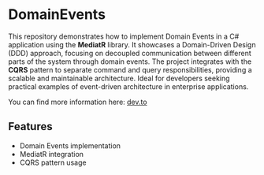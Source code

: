 # DomainEvents

This repository demonstrates how to implement Domain Events in a C# application using the **MediatR** library. It showcases a Domain-Driven Design (DDD) approach, focusing on decoupled communication between different parts of the system through domain events. The project integrates with the **CQRS** pattern to separate command and query responsibilities, providing a scalable and maintainable architecture. Ideal for developers seeking practical examples of event-driven architecture in enterprise applications.

You can find more information here:
[dev.to](https://dev.to/ben-witt/domain-events-2772)

## Features
- Domain Events implementation
- MediatR integration
- CQRS pattern usage
